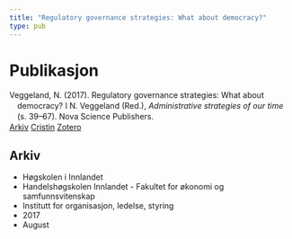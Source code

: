 ```yaml
---
title: "Regulatory governance strategies: What about democracy?"
type: pub
---
```

<h1>Publikasjon</h1>
<article id="csl-bib-container-677YV8CH" class="csl-bib-container">
  <div class="csl-bib-body" style="line-height: 1.35; padding-left: 1em; text-indent:-1em;">
  <div class="csl-entry">Veggeland, N. (2017). Regulatory governance strategies: What about democracy? I N. Veggeland (Red.), <i>Administrative strategies of our time</i> (s. 39&#x2013;67). Nova Science Publishers.</div>
</div>
  <div class="csl-bib-buttons">
    <a href="#taxonomy-article-677YV8CH" class="csl-bib-button">Arkiv</a>
    <a href="https://app.cristin.no/results/show.jsf?id=1483848" alt="Cristin URL" class="csl-bib-button">Cristin</a>
    <a href="http://zotero.org/groups/5022929/items/677YV8CH" alt="Zotero URL" class="csl-bib-button">Zotero</a>
  </div>
  <div id="csl-bib-meta-container-677YV8CH"></div>
</article>
<div id="csl-bib-meta-677YV8CH" class="csl-bib-meta">
  <article id="taxonomy-article-677YV8CH" class="taxonomy-article">
    <h1>Arkiv</h1>
    <ul>
      <li>Høgskolen i Innlandet</li>
      <li>Handelshøgskolen Innlandet - Fakultet for økonomi og samfunnsvitenskap</li>
      <li>Institutt for organisasjon, ledelse, styring</li>
      <li>2017</li>
      <li>August</li>
    </ul>
  </article>
</div>
